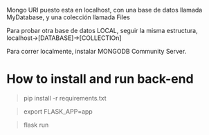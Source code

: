 Mongo URI puesto esta en localhost, con una base de datos llamada MyDatabase, y una colección llamada Files

Para probar otra base de datos LOCAL, seguir la misma estructura, localhost->[DATABASE]->[COLLECTIOn]

Para correr localmente, instalar MONGODB Community Server.


# How to install and run back-end

> pip install -r requirements.txt

> export FLASK_APP=app

> flask run
